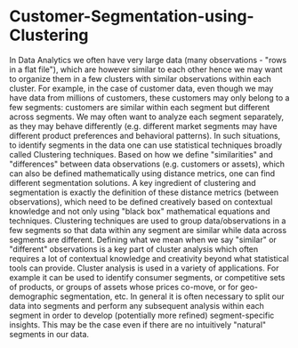 # Customer-Segmentation-using-Clustering
In Data Analytics we often have very large data (many observations - "rows in a flat file"), which are however similar to each other hence we may want to organize them in a few clusters with similar observations within each cluster. For example, in the case of customer data, even though we may have data from millions of customers, these customers may only belong to a few segments: customers are similar within each segment but different across segments. We may often want to analyze each segment separately, as they may behave differently (e.g. different market segments may have different product preferences and behavioral patterns).  In such situations, to identify segments in the data one can use statistical techniques broadly called Clustering techniques. Based on how we define "similarities" and "differences" between data observations (e.g. customers or assets), which can also be defined mathematically using distance metrics, one can find different segmentation solutions. A key ingredient of clustering and segmentation is exactly the definition of these distance metrics (between observations), which need to be defined creatively based on contextual knowledge and not only using "black box" mathematical equations and techniques.  Clustering techniques are used to group data/observations in a few segments so that data within any segment are similar while data across segments are different. Defining what we mean when we say "similar" or "different" observations is a key part of cluster analysis which often requires a lot of contextual knowledge and creativity beyond what statistical tools can provide. Cluster analysis is used in a variety of applications. For example it can be used to identify consumer segments, or competitive sets of products, or groups of assets whose prices co-move, or for geo-demographic segmentation, etc. In general it is often necessary to split our data into segments and perform any subsequent analysis within each segment in order to develop (potentially more refined) segment-specific insights. This may be the case even if there are no intuitively "natural" segments in our data.
